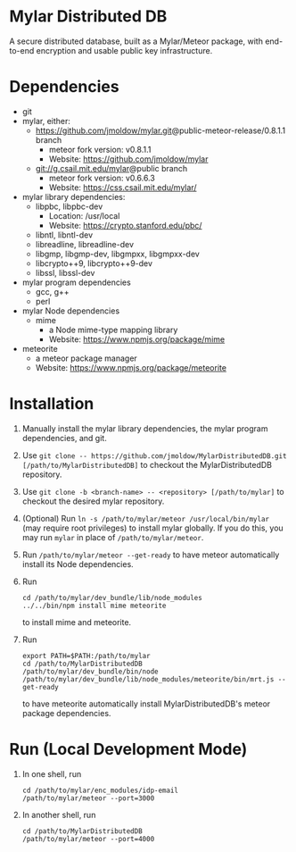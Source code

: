 Mylar Distributed DB
====================

A secure distributed database, built as a Mylar/Meteor package, with end-to-end encryption and usable public key infrastructure.

Dependencies
============

- git
- mylar, either:
  - <https://github.com/jmoldow/mylar.git>@public-meteor-release/0.8.1.1 branch
    - meteor fork version: v0.8.1.1
    - Website: <https://github.com/jmoldow/mylar>
  - <git://g.csail.mit.edu/mylar>@public branch
    - meteor fork version: v0.6.6.3
    - Website: <https://css.csail.mit.edu/mylar/>
- mylar library dependencies:
  - libpbc, libpbc-dev
    - Location: /usr/local
    - Website: <https://crypto.stanford.edu/pbc/>
  - libntl, libntl-dev
  - libreadline, libreadline-dev
  - libgmp, libgmp-dev, libgmpxx, libgmpxx-dev
  - libcrypto++9, libcrypto++9-dev
  - libssl, libssl-dev
- mylar program dependencies
  - gcc, g++
  - perl
- mylar Node dependencies
  - mime
    - a Node mime-type mapping library
    - Website: <https://www.npmjs.org/package/mime>
- meteorite
  - a meteor package manager
  - Website: <https://www.npmjs.org/package/meteorite>

Installation
============

1. Manually install the mylar library dependencies, the mylar program
   dependencies, and git.

1. Use ```git clone -- https://github.com/jmoldow/MylarDistributedDB.git
   [/path/to/MylarDistributedDB]``` to checkout the MylarDistributedDB repository.

1. Use ```git clone -b <branch-name> -- <repository> [/path/to/mylar]``` to
   checkout the desired mylar repository.

1. (Optional) Run ```ln -s /path/to/mylar/meteor /usr/local/bin/mylar ``` (may
   require root privileges) to install mylar globally. If you do this, you may
   run ```mylar``` in place of ```/path/to/mylar/meteor```.

1. Run ```/path/to/mylar/meteor --get-ready``` to have meteor automatically
   install its Node dependencies.

1. Run
   ```
   cd /path/to/mylar/dev_bundle/lib/node_modules
   ../../bin/npm install mime meteorite
   ```
   to install mime and meteorite.

1. Run
   ```
   export PATH=$PATH:/path/to/mylar
   cd /path/to/MylarDistributedDB
   /path/to/mylar/dev_bundle/bin/node /path/to/mylar/dev_bundle/lib/node_modules/meteorite/bin/mrt.js --get-ready
   ```
   to have meteorite automatically install MylarDistributedDB's meteor package dependencies.

Run (Local Development Mode)
============================

1. In one shell, run
   ```
   cd /path/to/mylar/enc_modules/idp-email
   /path/to/mylar/meteor --port=3000
   ```

1. In another shell, run
   ```
   cd /path/to/MylarDistributedDB
   /path/to/mylar/meteor --port=4000
   ```

